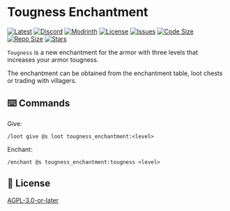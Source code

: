 # Tougness Enchantment

[![Latest](https://img.shields.io/github/v/release/lullaby6/tougness-enchantment-data-pack?color=blueviolet&logo=github)](https://github.com/lullaby6/tougness-enchantment-data-pack/releases)
[![Discord](https://img.shields.io/discord/1327308441324097681?label=discord&color=blue&logo=discord)](https://discord.gg/5UdcDa5xNC)
[![Modrinth](https://img.shields.io/modrinth/dt/tougness-enchantment-data-pack?label=modrinth&logo=modrinth)](https://modrinth.com/datapack/tougness-enchantment)
[![License](https://img.shields.io/badge/license-mit-green)](https://github.com/lullaby6/tougness-enchantment-data-pack/blob/main/LICENSE)
[![Issues](https://img.shields.io/github/issues/lullaby6/tougness-enchantment-data-pack?color=orange&logo=github)](https://github.com/lullaby6/tougness-enchantment-data-pack/issues)
[![Code Size](https://img.shields.io/github/languages/code-size/lullaby6/tougness-enchantment-data-pack?color=purple&logoColor=white)](https://github.com/lullaby6/tougness-enchantment-data-pack)
[![Repo Size](https://img.shields.io/github/repo-size/lullaby6/tougness-enchantment-data-pack?logo=dropbox&color=red)](https://github.com/lullaby6/tougness-enchantment-data-pack)
[![Stars](https://img.shields.io/github/stars/lullaby6/tougness-enchantment-data-pack?logo=github&color=yellow)](https://github.com/lullaby6/tougness-enchantment-data-pack/stargazers)

`Tougness` is a new enchantment for the armor with three levels that increases your armor tougness.

The enchantment can be obtained from the enchantment table, loot chests or trading with villagers.

## ⌨️ Commands

Give:

```mcfunction
/loot give @s loot tougness_enchantment:<level>
```

Enchant:

```mcfunction
/enchant @s tougness_enchantment:tougness <level>
```

## 🪪 License

[AGPL-3.0-or-later](https://github.com/lullaby6/tougness-enchantment-data-pack/blob/main/LICENSE)